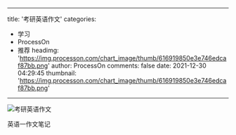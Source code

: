 
---
title: '考研英语作文'
categories: 
 - 学习
 - ProcessOn
 - 推荐
headimg: 'https://img.processon.com/chart_image/thumb/616919850e3e746edcaf87bb.png'
author: ProcessOn
comments: false
date: 2021-12-30 04:29:45
thumbnail: 'https://img.processon.com/chart_image/thumb/616919850e3e746edcaf87bb.png'
---

<div>   
<img class="thumb" alt="考研英语作文" src="https://img.processon.com/chart_image/thumb/616919850e3e746edcaf87bb.png" referrerpolicy="no-referrer">
<p>英语一作文笔记</p>  
</div>
            